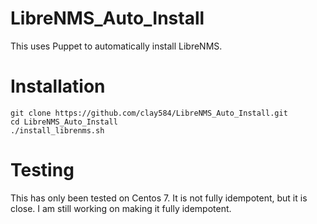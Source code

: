 # LibreNMS_Auto_Install
This uses Puppet to automatically install LibreNMS.

# Installation
```
git clone https://github.com/clay584/LibreNMS_Auto_Install.git
cd LibreNMS_Auto_Install
./install_librenms.sh
```

# Testing
This has only been tested on Centos 7.  It is not fully idempotent, but it is close.  I am still working on making it fully idempotent.
